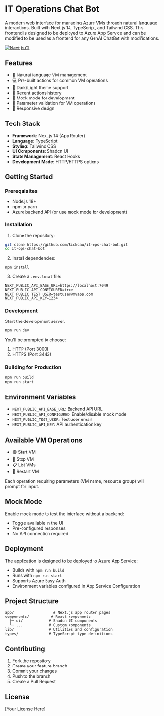 # IT Operations Chat Bot

A modern web interface for managing Azure VMs through natural language interactions. Built with Next.js 14, TypeScript, and Tailwind CSS.  This frontend is designed to be deployed to Azure App Service and can be modified to be used as a frontend for any GenAI ChatBot with modifications.

[![Next.js CI](https://github.com/Rickcau/it-ops-chat-bot/workflows/Next.js%20CI/badge.svg?branch=main)](https://github.com/Rickcau/it-ops-chat-bot/actions/workflows/nextjs.yml)

## Features

- 🤖 Natural language VM management
- 💻 Pre-built actions for common VM operations
- 🌙 Dark/Light theme support
- 💾 Recent actions history
- 🔄 Mock mode for development
- 🎯 Parameter validation for VM operations
- 🚀 Responsive design

## Tech Stack

- **Framework**: Next.js 14 (App Router)
- **Language**: TypeScript
- **Styling**: Tailwind CSS
- **UI Components**: Shadcn UI
- **State Management**: React Hooks
- **Development Mode**: HTTP/HTTPS options

## Getting Started

### Prerequisites

- Node.js 18+ 
- npm or yarn
- Azure backend API (or use mock mode for development)

### Installation

1. Clone the repository:
```bash
git clone https://github.com/Rickcau/it-ops-chat-bot.git
cd it-ops-chat-bot
```

2. Install dependencies:
```bash
npm install
```

3. Create a `.env.local` file:
```env
NEXT_PUBLIC_API_BASE_URL=https://localhost:7049
NEXT_PUBLIC_API_CONFIGURED=true
NEXT_PUBLIC_TEST_USER=testuser@myapp.com
NEXT_PUBLIC_API_KEY=1234
```

### Development

Start the development server:
```bash
npm run dev
```

You'll be prompted to choose:
1. HTTP (Port 3000)
2. HTTPS (Port 3443)

### Building for Production

```bash
npm run build
npm run start
```

## Environment Variables

- `NEXT_PUBLIC_API_BASE_URL`: Backend API URL
- `NEXT_PUBLIC_API_CONFIGURED`: Enable/disable mock mode
- `NEXT_PUBLIC_TEST_USER`: Test user email
- `NEXT_PUBLIC_API_KEY`: API authentication key

## Available VM Operations

- 🟢 Start VM
- 🔴 Stop VM
- 📋 List VMs
- 🔄 Restart VM

Each operation requiring parameters (VM name, resource group) will prompt for input.

## Mock Mode

Enable mock mode to test the interface without a backend:
- Toggle available in the UI
- Pre-configured responses
- No API connection required

## Deployment

The application is designed to be deployed to Azure App Service:
- Builds with `npm run build`
- Runs with `npm run start`
- Supports Azure Easy Auth
- Environment variables configured in App Service Configuration

## Project Structure

```
app/                  # Next.js app router pages
components/          # React components
  ├─ ui/            # Shadcn UI components
  └─ ...            # Custom components
lib/                # Utilities and configuration
types/              # TypeScript type definitions
```

## Contributing

1. Fork the repository
2. Create your feature branch
3. Commit your changes
4. Push to the branch
5. Create a Pull Request

## License

[Your License Here] 

